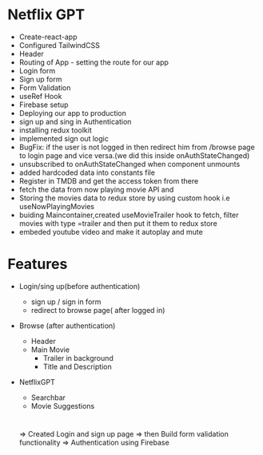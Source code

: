 # Netflix GPT

- Create-react-app
- Configured TailwindCSS
- Header
- Routing of App - setting the route for our app
- Login form
- Sign up form
- Form Validation
- useRef Hook
- Firebase setup
- Deploying our app to production
- sign up and sing in Authentication
- installing redux toolkit
- implemented sign out logic
- BugFix: if the user is not logged in then redirect him from /browse page to login page and vice versa.(we did this inside onAuthStateChanged)
- unsubscribed to onAuthStateChanged when component unmounts
- added hardcoded data into constants file
- Register in TMDB and get the access token from there
- fetch the data from now playing movie API and
- Storing the movies data to redux store by using custom hook i.e useNowPlayingMovies
- buiding Maincontainer,created useMovieTrailer hook to fetch, filter movies with type =trailer and then put it them to redux store
- embeded youtube video and make it autoplay and mute

# Features

- Login/sing up(before authentication)

  - sign up / sign in form
  - redirect to browse page( after logged in)

- Browse (after authentication)

  - Header
  - Main Movie
    - Trailer in background
    - Title and Description

- NetflixGPT

  - Searchbar
  - Movie Suggestions

  #

  => Created Login and sign up page
  => then Build form validation functionality
  => Authentication using Firebase
